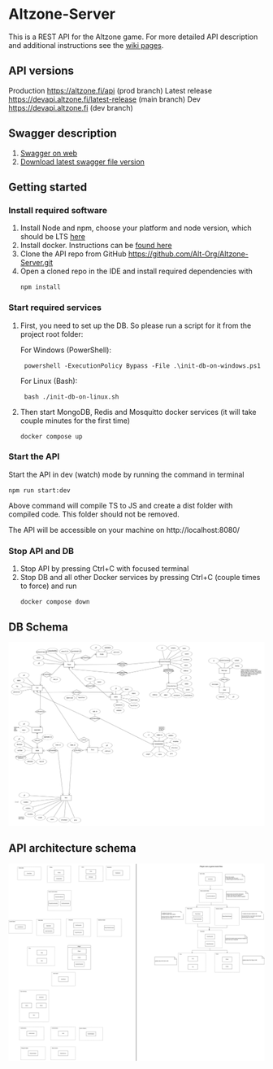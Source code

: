 # Altzone-Server

This is a REST API for the Altzone game. For more detailed API description and additional instructions see the [wiki pages](https://github.com/Alt-Org/Altzone-Server/wiki).


## API versions

Production https://altzone.fi/api (prod branch)
Latest release https://devapi.altzone.fi/latest-release (main branch)
Dev https://devapi.altzone.fi (dev branch)


## Swagger description

1. [Swagger on web](https://devapi.altzone.fi/swagger)
2. [Download latest swagger file version](https://devapi.altzone.fi/swagger-json)


## Getting started

### Install required software

1. Install Node and npm, choose your platform and node version, which should be LTS [here](https://nodejs.org/en/download)
2. Install docker. Instructions can be [found here](https://docs.docker.com/engine/install/)
3. Clone the API repo from GitHub https://github.com/Alt-Org/Altzone-Server.git
4. Open a cloned repo in the IDE and install required dependencies with
   ```shell
   npm install
   ```

### Start required services

1. First, you need to set up the DB. So please run a script for it from the project root folder:

   For Windows (PowerShell):
   ```shell
    powershell -ExecutionPolicy Bypass -File .\init-db-on-windows.ps1
   ```
   
   For Linux (Bash):
   ```shell
    bash ./init-db-on-linux.sh
   ```

2. Then start MongoDB, Redis and Mosquitto docker services (it will take couple minutes for the first time) 
   ```shell 
   docker compose up
   ```

### Start the API

Start the API in dev (watch) mode by running the command in terminal
```shell
npm run start:dev
``` 

Above command will compile TS to JS and create a dist folder with compiled code. This folder should not be removed.

The API will be accessible on your machine on http://localhost:8080/

### Stop API and DB

1. Stop API by pressing Ctrl+C with focused terminal
2. Stop DB and all other Docker services by pressing Ctrl+C (couple times to force) and run
   ```shell
   docker compose down
   ```


## DB Schema

![ERD](doc/img/ERD.png)


## API architecture schema

![architecture](doc/img/architecture/api_modules.svg)
